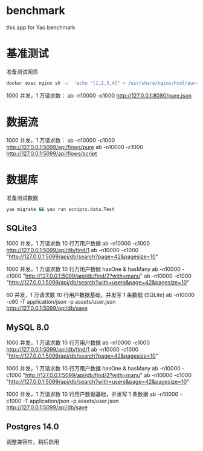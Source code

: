 # benchmark

this app for Yao benchmark

# 基准测试

准备测试网页

```bash
docker exec nginx sh -c  'echo "[1,2,3,4]" > /usr/share/nginx/html/pure.json'
```

1000 并发，1 万请求数：
ab -n10000 -c1000 http://127.0.0.1:8080/pure.json

# 数据流

1000 并发，1 万请求数：
ab -n10000 -c1000 http://127.0.0.1:5099/api/flows/pure
ab -n10000 -c1000 http://127.0.0.1:5099/api/flows/script

# 数据库

准备测试数据

```bash
yao migrate && yao run scripts.data.Test
```

## SQLite3

1000 并发，1 万请求数 10 行万用户数据
ab -n10000 -c1000 http://127.0.0.1:5099/api/db/find/1
ab -n10000 -c1000 "http://127.0.0.1:5099/api/db/search?page=42&pagesize=10"

1000 并发，1 万请求数 10 行万用户数据 hasOne & hasMany
ab -n10000 -c1000 "http://127.0.0.1:5099/api/db/find/2?with=manu"
ab -n10000 -c1000 "http://127.0.0.1:5099/api/db/search?with=users&page=42&pagesize=10"

60 并发，1 万请求数 10 行用户数据基础，并发写 1 条数据 (SQLite)
ab -n10000 -c60 -T application/json -p assets/user.json http://127.0.0.1:5099/api/db/save

## MySQL 8.0

1000 并发，1 万请求数 10 行万用户数据
ab -n10000 -c1000 http://127.0.0.1:5099/api/db/find/1
ab -n10000 -c1000 "http://127.0.0.1:5099/api/db/search?page=42&pagesize=10"

1000 并发，1 万请求数 10 行万用户数据 hasOne & hasMany
ab -n10000 -c1000 "http://127.0.0.1:5099/api/db/find/2?with=manu"
ab -n10000 -c1000 "http://127.0.0.1:5099/api/db/search?with=users&page=42&pagesize=10"

1000 并发，1 万请求数 10 行用户数据基础，并发写 1 条数据
ab -n10000 -c1000 -T application/json -p assets/user.json http://127.0.0.1:5099/api/db/save

## Postgres 14.0

调整兼容性，稍后启用
